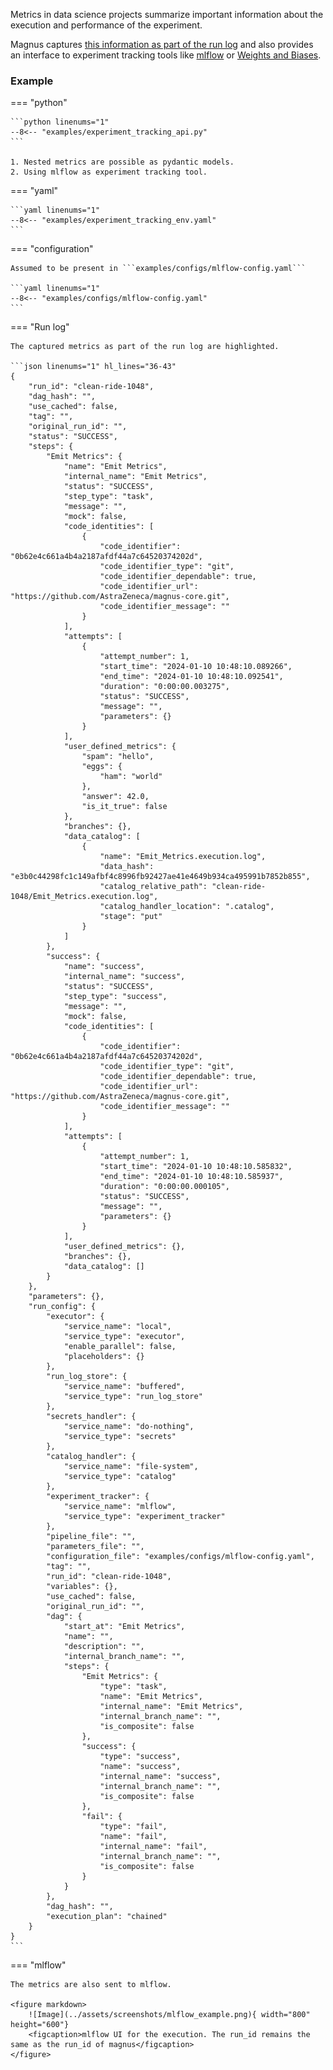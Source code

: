 Metrics in data science projects summarize important information about the execution and performance of the
experiment.

Magnus captures [this information as part of the run log](../../concepts/experiment-tracking) and also provides
an interface to experiment tracking tools like [mlflow](https://mlflow.org/docs/latest/tracking.html) or
[Weights and Biases](https://wandb.ai/site/experiment-tracking).


### Example


=== "python"

    ```python linenums="1"
    --8<-- "examples/experiment_tracking_api.py"
    ```

    1. Nested metrics are possible as pydantic models.
    2. Using mlflow as experiment tracking tool.

=== "yaml"

    ```yaml linenums="1"
    --8<-- "examples/experiment_tracking_env.yaml"
    ```

=== "configuration"

    Assumed to be present in ```examples/configs/mlflow-config.yaml```

    ```yaml linenums="1"
    --8<-- "examples/configs/mlflow-config.yaml"
    ```

=== "Run log"

    The captured metrics as part of the run log are highlighted.

    ```json linenums="1" hl_lines="36-43"
    {
        "run_id": "clean-ride-1048",
        "dag_hash": "",
        "use_cached": false,
        "tag": "",
        "original_run_id": "",
        "status": "SUCCESS",
        "steps": {
            "Emit Metrics": {
                "name": "Emit Metrics",
                "internal_name": "Emit Metrics",
                "status": "SUCCESS",
                "step_type": "task",
                "message": "",
                "mock": false,
                "code_identities": [
                    {
                        "code_identifier": "0b62e4c661a4b4a2187afdf44a7c64520374202d",
                        "code_identifier_type": "git",
                        "code_identifier_dependable": true,
                        "code_identifier_url": "https://github.com/AstraZeneca/magnus-core.git",
                        "code_identifier_message": ""
                    }
                ],
                "attempts": [
                    {
                        "attempt_number": 1,
                        "start_time": "2024-01-10 10:48:10.089266",
                        "end_time": "2024-01-10 10:48:10.092541",
                        "duration": "0:00:00.003275",
                        "status": "SUCCESS",
                        "message": "",
                        "parameters": {}
                    }
                ],
                "user_defined_metrics": {
                    "spam": "hello",
                    "eggs": {
                        "ham": "world"
                    },
                    "answer": 42.0,
                    "is_it_true": false
                },
                "branches": {},
                "data_catalog": [
                    {
                        "name": "Emit_Metrics.execution.log",
                        "data_hash": "e3b0c44298fc1c149afbf4c8996fb92427ae41e4649b934ca495991b7852b855",
                        "catalog_relative_path": "clean-ride-1048/Emit_Metrics.execution.log",
                        "catalog_handler_location": ".catalog",
                        "stage": "put"
                    }
                ]
            },
            "success": {
                "name": "success",
                "internal_name": "success",
                "status": "SUCCESS",
                "step_type": "success",
                "message": "",
                "mock": false,
                "code_identities": [
                    {
                        "code_identifier": "0b62e4c661a4b4a2187afdf44a7c64520374202d",
                        "code_identifier_type": "git",
                        "code_identifier_dependable": true,
                        "code_identifier_url": "https://github.com/AstraZeneca/magnus-core.git",
                        "code_identifier_message": ""
                    }
                ],
                "attempts": [
                    {
                        "attempt_number": 1,
                        "start_time": "2024-01-10 10:48:10.585832",
                        "end_time": "2024-01-10 10:48:10.585937",
                        "duration": "0:00:00.000105",
                        "status": "SUCCESS",
                        "message": "",
                        "parameters": {}
                    }
                ],
                "user_defined_metrics": {},
                "branches": {},
                "data_catalog": []
            }
        },
        "parameters": {},
        "run_config": {
            "executor": {
                "service_name": "local",
                "service_type": "executor",
                "enable_parallel": false,
                "placeholders": {}
            },
            "run_log_store": {
                "service_name": "buffered",
                "service_type": "run_log_store"
            },
            "secrets_handler": {
                "service_name": "do-nothing",
                "service_type": "secrets"
            },
            "catalog_handler": {
                "service_name": "file-system",
                "service_type": "catalog"
            },
            "experiment_tracker": {
                "service_name": "mlflow",
                "service_type": "experiment_tracker"
            },
            "pipeline_file": "",
            "parameters_file": "",
            "configuration_file": "examples/configs/mlflow-config.yaml",
            "tag": "",
            "run_id": "clean-ride-1048",
            "variables": {},
            "use_cached": false,
            "original_run_id": "",
            "dag": {
                "start_at": "Emit Metrics",
                "name": "",
                "description": "",
                "internal_branch_name": "",
                "steps": {
                    "Emit Metrics": {
                        "type": "task",
                        "name": "Emit Metrics",
                        "internal_name": "Emit Metrics",
                        "internal_branch_name": "",
                        "is_composite": false
                    },
                    "success": {
                        "type": "success",
                        "name": "success",
                        "internal_name": "success",
                        "internal_branch_name": "",
                        "is_composite": false
                    },
                    "fail": {
                        "type": "fail",
                        "name": "fail",
                        "internal_name": "fail",
                        "internal_branch_name": "",
                        "is_composite": false
                    }
                }
            },
            "dag_hash": "",
            "execution_plan": "chained"
        }
    }
    ```


=== "mlflow"

    The metrics are also sent to mlflow.

    <figure markdown>
        ![Image](../assets/screenshots/mlflow_example.png){ width="800" height="600"}
        <figcaption>mlflow UI for the execution. The run_id remains the same as the run_id of magnus</figcaption>
    </figure>
